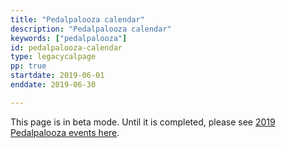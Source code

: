 ```yaml
---
title: "Pedalpalooza calendar"
description: "Pedalpalooza calendar"
keywords: ["pedalpalooza"]
id: pedalpalooza-calendar
type: legacycalpage
pp: true
startdate: 2019-06-01
enddate: 2019-06-30

---
```


This page is in beta mode. Until it is completed, please see [2019 Pedalpalooza events here](http://www.shift2bikes.org/fun2/pedalpalooza).
